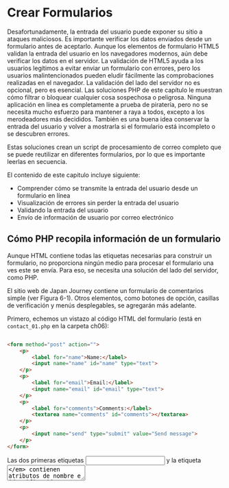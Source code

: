 # Crear Formularios

Desafortunadamente, la entrada del usuario puede exponer su sitio a 
ataques maliciosos. Es importante verificar los datos enviados desde 
un formulario antes de aceptarlo. Aunque los elementos de formulario 
HTML5 validan la entrada del usuario en los navegadores modernos, 
aún debe verificar los datos en el servidor. La validación de HTML5 
ayuda a los usuarios legítimos a evitar enviar un formulario con 
errores, pero los usuarios malintencionados pueden eludir fácilmente 
las comprobaciones realizadas en el navegador. La validación del 
lado del servidor no es opcional, pero es esencial. Las soluciones 
PHP de este capítulo le muestran cómo filtrar o bloquear cualquier 
cosa sospechosa o peligrosa. Ninguna aplicación en línea es 
completamente a prueba de piratería, pero no se necesita mucho 
esfuerzo para mantener a raya a todos, excepto a los merodeadores 
más decididos. También es una buena idea conservar la entrada del 
usuario y volver a mostrarla si el formulario está incompleto o se 
descubren errores. 

Estas soluciones crean un script de procesamiento de correo completo 
que se puede reutilizar en diferentes formularios, por lo que es 
importante leerlas en secuencia.

El contenido de este capitulo incluye siguiente:

- Comprender cómo se transmite la entrada del usuario desde un 
formulario en línea
- Visualización de errores sin perder la entrada del usuario
- Validando la entrada del usuario
- Envío de información de usuario por correo electrónico

## Cómo PHP recopila información de un formulario

Aunque HTML contiene todas las etiquetas necesarias para construir un 
formulario, no proporciona ningún medio para procesar el formulario 
una ves este se envía. Para eso, se necesita una solución del lado del 
servidor, como PHP.

El sitio web de Japan Journey contiene un formulario de comentarios 
simple (ver Figura 6-1). Otros elementos, como botones de opción, 
casillas de verificación y menús desplegables, se agregarán más adelante.

Primero, echemos un vistazo al código HTML del formulario (está en 
`contact_01.php` en la carpeta ch06):


```html

<form method="post" action="">
    <p>
        <label for="name">Name:</label>
        <input name="name" id="name" type="text">
    </p>
    <p>
        <label for="email">Email:</label>
        <input name="email" id="email" type="text">
    </p>
    <p>
        <label for="comments">Comments:</label>
        <textarea name="comments" id="comments"></textarea>
    </p>
    <p>
        <input name="send" type="submit" value="Send message">
    </p>
</form>
```

Las dos primeras etiquetas _<input>_ y la etiqueta _<textarea>_ contienen 
atributos de nombre e identificación configurados con el mismo valor. 
La razón de esta duplicación es la accesibilidad. HTML usa el atributo 
_id_ para asociar el elemento _<label>_ con el elemento _<input>_ correcto. 
Los scripts de procesamiento de formularios, sin embargo, se basan en 
el atributo de _name_. Por lo tanto, aunque el atributo _id_ es opcional 
en el botón _submit_, debe usar el atributo _name_ para cada elemento 
del formulario que desee procesar.

El atributo _name_ de un elemento de entrada de formulario normalmente no 
debe contener espacios. Si desea combinar varias palabras, únalas con un 
guión bajo (PHP lo hará automáticamente si deja espacios). Debido a que el 
script desarrollado más adelante en este capítulo convierte los atributos 
_name_ en variables PHP, no use guiones ni ningún otro carácter que no sea 
válido en los nombres de las variables PHP.

Otras dos cosas a tener en cuenta son los atributos de _method_ y _action_
dentro de la etiqueta de apertura _<form>_. El atributo de _method_ determina 
cómo el formulario envía datos. Se puede configurar para _post_ y _get_. El 
atributo _action_ le dice al navegador dónde enviar los datos para su 
procesamiento cuando se hace clic en el botón _submit_. Si el valor se deja 
vacío, como aquí, la página intenta procesar el formulario en sí. Sin embargo, 
un atributo _action_ vacío no es válido en HTML5, por lo que será necesario corregirlo.

He evitado deliberadamente el uso de cualquiera de las nuevas funciones 
de formulario HTML5, como _type = "email"_ y el atributo _required_. Esto 
facilita la prueba de los scripts de validación del lado del servidor PHP. 
Después de la prueba, puede actualizar sus formularios para utilizar las 
funciones de validación de HTML5. La validación en el navegador es 
principalmente una cortesía hacia el usuario para evitar que se envíe 
información incompleta, por lo que es opcional. La validación del lado 
del servidor nunca debe omitirse.

## Diferencia entre Post y Get


De lo contrario, la carpeta ch06 contiene un conjunto completo de archivos 
para el sitio Japan Journey con todo el código del Capítulo 5 incorporado. 
Copie _contact_01.php_ a la raíz del sitio y cámbielo al nombre _contact.php_. 
También copie _footer.php_, _menu.php_ y _title.php_ de la carpeta _ch06 / includes_
a la carpeta _includes_ en la raíz del sitio.

1. Localice la etiqueta de apertura _<form>_ en _contact.php_ y cambie el valor 
del atributo del método de _post_ para obtener, así:

```html
<form method="get" action="">
```

2. Guarde _contact.php_ y cargue la página en un navegador. Escriba su nombre, 
dirección de correo electrónico y un mensaje corto en el formulario, luego haga 
clic en _Enviar mensaje_.


3. Busque en la barra de direcciones del navegador. Debería ver el contenido 
del formulario adjunto al final de la URL.  Si divide la URL, se verá así:

```
http://localhost/phpsols-4e/contact.php
?name=David
&email=david%40example.com
&comments=Greetings%21+%3A-%29
&send=Send+message
```

Los datos enviados por el formulario se han agregado a la URL básica 
como una cadena de consulta que comienza con un signo de interrogación. 
El valor de cada campo y el botón de envío se identifica mediante el 
atributo _name_ del elemento de formulario, seguido de un signo igual y 
los datos enviados. Los datos de cada elemento de entrada están separados 
por un signo comercial (&). Las URL no pueden contener espacios o ciertos 
caracteres (como un signo de exclamación o un emoticón), por lo que el 
navegador reemplaza los espacios con + y codifica otros caracteres como 
valores hexadecimales, un proceso conocido como codificación de URL (para 
obtener una lista completa de valores, consulte 
www.degraeve.com/reference/urlencoding.php).
 
4. Vuelva al código de _contact.php_ y cambie el método a _post_, así:

```html
<form method="post" action="">
```

Guarde _contact.php_ y vuelva a cargar la página en su navegador. Escribe 
otro mensaje y haz clic en _Enviar mensaje_. Su mensaje debería desaparecer, 
pero no sucede nada. No se ha perdido, pero todavía no ha hecho nada para 
procesarlo.
 
6. En _contact.php_, agregue el siguiente código inmediatamente debajo de 
la etiqueta de cierre `</form>`:

```html
<pre>
<?php if ($_POST) { print_r($_POST); } ?>
</pre>
```

Esto muestra el contenido del array superglobal `$ _POST` si se han 
enviado datos _post_. Como se explicó en el Capítulo 4, la función 
_print_r()_ le permite inspeccionar el contenido de los array; las 
etiquetas `<pre>` simplemente facilitan la lectura de la salida.

7. Guarde la página y haga clic en el botón Actualizar en su navegador. 
Probablemente verá una advertencia similar a la siguiente. Esto le 
indica que los datos se volverán a enviar, que es exactamente lo que 
desea. Confirme que desea enviar la información nuevamente.

8. El código del paso 6 ahora debería mostrar el contenido de su mensaje 
debajo del formulario. Todo se ha almacenado en uno de los array 
superglobales de PHP, `$ _POST`, que contiene los datos enviados mediante 
el método _post_. El atributo _name_  de cada elemento del formulario 
se utiliza como clave del array, lo que facilita la recuperación del contenido.

```
       array
(
    [name] => David
    [email] => david@example.com
    [comments] => Hi!
    [send] => Send message
)
```

El array `$ _POST` usa los atributos `name` del formulario para 
identificar cada elemento de datos.

Como acaba de ver, el método `get` envía sus datos adjuntos a la URL, 
mientras que el método `post` los envía con los encabezados HTTP para 
que estén ocultos a la vista. Algunos navegadores limitan la longitud 
máxima de una URL a unos 2000 caracteres, por lo que el método `get` 
solo se puede utilizar para pequeñas cantidades de datos. El método 
`post` se puede utilizar para cantidades de datos mucho mayores. De 
forma predeterminada, PHP permite hasta 8 MB de datos `post` aunque las 
empresas de alojamiento pueden establecer un límite diferente.

Sin embargo, la diferencia más importante entre los dos métodos es su 
uso previsto. El método de `get` está diseñado para usarse en solicitudes 
que no generan cambios en el servidor, sin importar cuántas veces se 
haya realizado. En consecuencia, se utiliza principalmente para búsquedas 
en bases de datos; marcar el resultado de la búsqueda es útil porque todos 
los criterios de búsqueda están en la URL. Por otro lado, el método 
`post` está diseñado para peticiones que provocan cambios en el servidor. 
Por lo tanto, se usa para insertar, actualizar o eliminar registros en 
una base de datos, cargar archivos o enviar un correo electrónico.

Este capítulo se concentra en el método `post` y su array superglobal 
asociada, `$ _POST`.

## Obtener datos de formularios con PHP superglobals

El array superglobal `$_POST` contiene datos enviados mediante el 
método `post`. No debería sorprender que los datos enviados por el 
método `get` estén en el array `$_GET`.

Para acceder a los valores enviados por un formulario, simplemente 
coloque el atributo `name` elemento del formulario entre comillas 
entre corchetes después de `$ _POST` o `$ _GET`, según el atributo 
del método del formulario. Por tanto, el correo electrónico se convierte 
en `$_POST['email']` si se envía mediante el método `post` y 
`$_GET['email']` si se envía mediante el método `get`. 

Puede encontrar scripts que usen `$_REQUEST`, lo que evita la necesidad 
de distinguir entre `$_POST` o `$_GET`. Es menos seguro. Siempre 
debe saber de dónde proviene la información del usuario. `$_REQUEST` 
también incluye los valores de las cookies, por lo que no tiene idea 
si está tratando con un valor enviado por el método `post`, uno 
transmitido a través de la URL o inyectado por una cookie. Utilice 
siempre `$_POST` o `$_GET`.

Los scripts antiguos pueden usar `$HTTP_POST_VARS` o `$HTTP_GET_VARS`, 
que tienen el mismo significado que `$_POST` y `$_GET`. Se han 
eliminado las versiones antiguas. Utilice `$_POST` y `$_GET` en su lugar.


## Procesamiento y validación de la entrada del usuario

El objetivo final de este capítulo es enviar la entrada del formulario 
en `contact.php` por correo electrónico a su bandeja de entrada. El uso 
de la función `mail ()` de PHP es relativamente sencillo. Requiere un 
mínimo de tres argumentos: la dirección o direcciones a las que se envía 
el correo electrónico, una cadena que contiene la línea de asunto y una 
cadena que contiene el cuerpo del mensaje. El cuerpo del mensaje se 
construye concatenando (uniendo) el contenido de los campos de entrada 
en una sola cadena.

Las medidas de seguridad implementadas por la mayoría de los proveedores 
de servicios de Internet (ISP) hacen que sea difícil, si no imposible, 
probar la función `mail ()` en un entorno de prueba local. En lugar de 
saltar directamente al uso de `mail ()`, las Soluciones PHP 6-2 a 6-5 
se concentran en validar la entrada del usuario para asegurarse de que 
los campos obligatorios estén completos y muestren mensajes de error. 
La implementación de estas medidas hace que sus formularios en línea 
sean más fáciles de usar y seguros.

La utilizacion de JavaScript o elementos y atributos de formulario HTML5
para verificar la entrada del usuario se denomina validación del lado del 
cliente porque ocurre en la computadora del usuario (o cliente). Es útil 
porque es casi instantáneo y puede alertar al usuario sobre un problema 
sin hacer un viaje de ida y vuelta innecesario al servidor. Sin embargo, 
la validación del lado del cliente es fácil de eludir. Todo lo que tiene 
que hacer un usuario malintencionado es enviar datos desde un script 
personalizado y sus comprobaciones se vuelven inútiles. También es vital 
verificar la entrada del usuario con PHP.

Consejo

La validación del lado del cliente por sí sola es insuficiente. Siempre 
verifique los datos de una fuente externa usando la validación del lado 
del servidor con PHP.

### Creando un script reutilizable

La capacidad de reutilizar el mismo script, tal vez con solo unas pocas 
ediciones, para varios sitios web es un gran ahorro de tiempo. Sin embargo, 
enviar los datos de entrada a un archivo separado para su procesamiento 
dificulta alertar a los usuarios sobre errores sin perder su entrada. Para 
solucionar este problema, el enfoque adoptado en este capítulo es utilizar 
lo que se conoce como formulario de autoprocesamiento.

Cuando se envía el formulario, la página se vuelve a cargar y una 
declaración condicional ejecuta el script de procesamiento. Si la 
validación del lado del servidor detecta errores, el formulario se puede 
volver a mostrar con mensajes de error mientras se conserva la entrada 
del usuario. Partes del script específicas del formulario se incrustarán 
encima de la declaración `DOCTYPE`. Las partes genéricas y reutilizables 
estarán en un archivo separado que se puede incluir en cualquier página 
que requiera un script de procesamiento de correo electrónico.

Solución PHP 6-1: Prevención de secuencias de comandos entre sitios en 
una forma de autoprocesamiento

Dejar vacío el atributo `action` de una etiqueta de formulario de 
apertura u omitirlo por completo vuelve a cargar el formulario cuando 
se envían los datos. Sin embargo, un atributo `action` vacío no es 
válido en HTML5. PHP tiene una variable superglobal muy conveniente 
(`$_SERVER ['PHP_SELF']`) que contiene la ruta relativa a la raíz del 
sitio del archivo actual. Establecerlo como el valor del atributo 
`action` inserta automáticamente el valor correcto para un formulario 
de autoprocesamiento, pero usarlo por sí solo expone su sitio a un 
ataque malicioso conocido como `cross-site scripting (XSS)`. Esta 
solución PHP explica el riesgo y muestra cómo usar `$_SERVER['PHP_SELF']` 
de forma segura.

1. Cargue `bad_link.php` en la carpeta ch06 en un navegador. Contiene 
un único enlace a `form.php` en la misma carpeta; pero el enlace en el 
HTML subyacente se ha deformado deliberadamente para simular un ataque XSS.
     
2. Haga clic en el enlace. Dependiendo del navegador que esté utilizando, 
debería ver que la página de destino ha sido bloqueada (como se muestra 
en la Figura 6-3) o el diálogo de alerta de JavaScript que se muestra en 
la Figura 6-4.

Google Chrome automatically blocks suspected XSS attacks. 
Not all browsers are capable of blocking XSS attacks. 

Nota

Los enlaces en los archivos de ejercicios para esta solución PHP asumen 
que están en una carpeta llamada phpsols-4e / ch06 en la raíz de su 
servidor localhost. Ajústelos si es necesario para que coincidan con 
su configuración de prueba.

3. Descarte la alerta de JavaScript, si es necesario, y haga clic con 
el botón derecho para ver la fuente de la página. La línea 10 debería 
verse similar a esto:

```
<form method="post" action="/phpsols-4e/ch06/form.php">
<script>alert('Boo!')</script><foo"">
```

El enlace mal formado en `bad_link.php` ha inyectado un fragmento de 
JavaScript en la página inmediatamente después de la etiqueta de 
apertura `<form>`. En este caso, es una alerta JavaScript inofensiva; 
pero en un ataque XSS real, podría intentar robar cookies u otra 
información personal. Tal ataque sería silencioso, dejando al usuario 
inconsciente de lo que ha sucedido a menos que note el script en la 
barra de direcciones del navegador.

Esto ha sucedido porque `form.php` usa `$_SERVER['PHP_SELF']` para 
generar el valor del atributo `action`. El enlace mal formado inserta 
la ubicación de la página en el atributo `action`, cierra la etiqueta 
del formulario de apertura y luego inyecta la etiqueta `<script>`, que 
se ejecuta inmediatamente cuando se carga la página.


4. Una forma simple, pero efectiva, de neutralizar este tipo de ataque 
XSS es pasar `$_SERVER['PHP_SELF']` a la función `htmlentities()` 
de esta manera:

```html
<form method="post"  action="<?=
 htmlentities($_SERVER['PHP_SELF']) ?>">
```

Esto convierte los corchetes angulares de las etiquetas `<script`> en 
sus equivalentes de entidad HTML, evitando que se ejecute el script. 
Aunque funciona, deja la URL mal formada en la barra de direcciones 
del navegador, lo que podría llevar a los usuarios a cuestionar la 
seguridad de su sitio. Creo que una mejor solución es redirigir a los 
usuarios a una página de error cuando se detecta XSS.


5. En form.php, cree un bloque PHP encima de la declaración `DOCTYPE` 
y defina una variable con la ruta relativa a la raíz del sitio al 
archivo actual de esta manera:

```html
<?php
$currentPage = '/phpsols-4e/ch06/form.php';
?>
<!doctype html>
```

6. Ahora compare el valor de `$currentPage` con `$ _SERVER['PHP_SELF']`. 
Si no son idénticos, use la función `header()` para redirigir al usuario 
a una página de error y salir inmediatamente del script de esta manera:

```html
if ($currentPage !== $_SERVER['PHP_SELF']) {
    header('Location: http://localhost/phpsols-4e/ch06/missing.php');
    exit;
}
```

Precaución

La ubicación pasada a la función `header()` debe ser una URL completamente 
calificada. Si utiliza un vínculo relativo al documento, el destino se 
agrega al vínculo mal formado, lo que evita que la página se redirija 
correctamente.

7. Use `$currentPage` como el valor del atributo `action` en la etiqueta 
del formulario de apertura:

```html
<form method="post"  action="<?= $currentPage ?>">
```

8. Guarde `form.php`, vuelva a `bad_link.php` y vuelva a hacer clic en el 
enlace. Esta vez debería ser llevado directamente a `missing.php`.
 
9. Cargue `form.php` directamente en el navegador. Debería cargarse y 
funcionar como se esperaba.  La versión final está en `form_end.php` en 
la carpeta ch06. El archivo llamado `bad_link_end.php` enlaza con la 
versión terminada si solo desea probar el script.

Esta técnica implica más código que simplemente pasar `$_SERVER['PHP_SELF']` 
a la función `htmlentities()`; pero tiene la ventaja de guiar a los 
usuarios sin problemas a una página de error si han seguido un enlace 
malicioso a su formulario. Obviamente, la página de error debería 
vincularse a su menú principal.

Solución PHP 6-2: Asegúrese de que los campos obligatorios no estén en blanco

Cuando los campos obligatorios se dejan en blanco, no obtiene la 
información que necesita y es posible que el usuario nunca obtenga una 
respuesta, especialmente si se han omitido los datos de contacto.
Continúe usando el archivo de "Comprender la diferencia entre `post` y `get`" 
anteriormente en este capítulo. Alternativamente, use `contact_02.php` de 
la carpeta ch06 y elimine _02 del nombre del archivo.

1. La secuencia de comandos de procesamiento utiliza dos arrays llamadas 
`$errores` y` $missing` para almacenar los detalles de los errores y los 
campos obligatorios que no se han completado. Estos arrays se utilizarán 
para controlar la visualización de los mensajes de error junto con las
 etiquetas del formulario. No habrá ningún error cuando la página se 
cargue por primera vez, así que inicialice `$errors` y `$missing` como 
arrays vacíos en el bloque de código PHP en la parte superior de 
`contact.php`, así:


```html
<?php
include './includes/title.php';
$errors = [];
$missing = [];
?>
```

 
2. La secuencia de comandos de procesamiento de correo electrónico debe 
ejecutarse solo si se ha enviado el formulario. Use una declaración 
condicional para verificar el valor de la variable superglobal 
`$_SERVER['REQUEST_METHOD']`. Si es `POST` (todo en mayúsculas), sabrá 
que el formulario se envió mediante el método `post`. Agregue el código 
resaltado en negrita al bloque PHP en la parte superior de la página.

```html
<?php
include './includes/title.php';
$errors = [];
$missing = [];
// check if the form has been submitted
if ($_SERVER['REQUEST_METHOD'] == 'POST') {
    // email processing script
}
?>
```

Consejo

Verificar que el valor de `$_SERVER['REQUEST_METHOD']` sea `POST` es 
una condición genérica que se puede usar con cualquier formulario 
independientemente del nombre del botón Enviar.

3. Aunque aun no enviará el correo electrónico, defina dos variables 
para almacenar la dirección de destino y la línea de asunto del 
correo electrónico. El siguiente código va dentro de la declaración 
condicional que creó en el paso anterior:

```
if ( $_SERVER['REQUEST_METHOD'] == 'POST') {
    // email processing script
    $to = 'david@example.com'; // use your own email address
    $subject = 'Feedback from Japan Journey';
}
```

4. A continuación, cree dos arrays, uno que enumere el atributo `name` 
de cada campo en el formulario y la otra que enumere todos los campos 
obligatorios. Por el bien de esta demostración, haga que el campo de 
correo electrónico sea opcional, de modo que solo se requieran los 
campos `name` y `comments` Agregue el siguiente código dentro del 
bloque condicional inmediatamente después del código que define la 
línea de asunto:

```
    $subject = 'Feedback from Japan Journey';
    // list expected fields
    $expected = ['name', 'email', 'comments'];
    // set required fields
    $required = ['name', 'comments'];
}
```

Consejo

¿Por qué es necesaria ek array `$expected` ? Es para evitar que un 
atacante inyecte otras variables en el array `$_POST` en un intento de 
sobrescribir sus valores predeterminados. Al procesar solo las variables 
que espera, su formulario es mucho más seguro. Se ignoran los valores 
falsos.

5. La siguiente sección de código no es específica de este formulario, 
por lo que debe ir en un archivo externo que se puede incluir en 
cualquier secuencia de comandos de procesamiento de correo electrónico. 
Cree un nuevo archivo PHP llamado `processmail.php` en la carpeta 
`includes`. Luego inclúyalo en `contact.php` inmediatamente después 
del código que ingresó en el paso anterior, así:

```
    $required = ['name', 'comments'];
    require './includes/processmail.php';
}
```

6. El código en `processmail.php` comienza verificando las variables 
`$_POST` para los campos obligatorios que se han dejado en blanco. 
Elimine cualquier código predeterminado insertado por su editor y 
agregue lo siguiente a `processmail.php`: 

```
<?php
foreach ($_POST as $key => $value) {
    // strip whitespace from $value if not an array
    if (!is_array($value)) {
        $value = trim($value);
    }
    if (!in_array($key, $expected)) {
        // ignore the value, it's not in $expected
        continue;
    }
    if (in_array($key, $required) && empty($value)) {
        // required value is missing
        $missing[] = $key;
        $$key = "";
        continue;
    }
    $$key = $value;
}
```

Este bucle `foreach` procesa el array `$_POST` eliminando los espacios 
en blanco iniciales y finales de los campos de texto y asignando el 
contenido del campo a una variable con un nombre simplificado. 
Como resultado, `$_POST['email'] `se convierte en `$email`, y así 
sucesivamente. También verifica si los campos obligatorios se dejan en 
blanco y los agrega al array `$missing`, estableciendo la variable 
relacionada en una cadena vacía.

El array `_POST` es un array asociativa, por lo que el ciclo asigna la 
clave y el valor del elemento actual a `$key` y `$value`, respectivamente. 
El ciclo comienza verificando que el valor actual no sea un array, 
usando la función `is_array()` con el operador lógico `Not` (!). Si no 
es así, la función `trim()` elimina los espacios en blanco iniciales 
y finales y los reasigna a `$value`. Eliminar los espacios en blanco 
iniciales y finales evita que alguien presione la barra espaciadora 
varias veces para evitar completar un campo obligatorio.


Nota

Actualmente, el formulario solo tiene campos de entrada de texto, pero 
se ampliará más adelante para incluir elementos `<select>` y casillas 
de verificación que envían datos como arrays. Es necesario verificar 
si el valor del elemento actual es un array porque pasar un array a la 
función `trim()` desencadena un error.

La siguiente declaración condicional verifica si la clave actual no 
está en el array `$expected`. Si no es así, la palabra clave `continue` 
obliga al ciclo a dejar de procesar el elemento actual y pasar al 
siguiente. Por lo tanto, se ignora todo lo que no esté en el array 
$expected.

A continuación, verificamos si la clave del array actual está en el 
array `$required` y si no tiene ningún valor. Si la condición devuelve 
verdadera, la clave se agrega al arrayz `$missing` y una variable 
basada en el nombre de la clave se crea dinámicamente y su valor se 
establece en una cadena vacía. Observe que `$$key` comienza con dos 
signos de dólar en la siguiente línea:

```
$$key = "";
```

Esto significa que es una variable variable (consulte "Crear de nuevas 
variables dinámicamente" en el Capítulo 4). Entonces, si el valor de 
`$key` es `"name"`, `$$key` se convierte en `$name`.

Nuevamente, `continue` mueve el bucle al siguiente elemento.

Pero, si llegamos hasta la línea final del ciclo, sabemos que estamos 
tratando con un elemento que necesita ser procesado, por lo que se 
crea una variable basada en el nombre de la clave de forma dinámica y 
el valor actual se asigna a este.

7. Guarde `processmail.php`. Le agregará más código más adelante, pero 
pasemos ahora al cuerpo principal de `contact.php`. El atributo `action` 
en la etiqueta del formulario de apertura está vacío. Para propósitos 
de prueba local, simplemente establezca su valor en el nombre de la 
página actual:

```
<form method="post" action="contact.php">
```


8. Debe mostrar una advertencia si falta algo. Agregue una declaración 
condicional en la parte superior del contenido de la página entre el 
encabezado <h2> y el primer párrafo, así:


```html
<h2>Contact us</h2>
<?php if ($missing || $errors) { ?>
<p class="warning">Please fix the item(s) indicated.</p>
<?php } ?>
<p>Ut enim ad minim veniam . . . </p>
```


Esto verifica `$missing` y `$errors`, que inicializó como arrays vacios 
en el paso 1. Como se explica en "La verdad según PHP" en el Capítulo 4, 
un array vacío se trata como falso, por lo que el párrafo dentro de la 
declaración condicional no lo es se muestra cuando se carga la página 
por primera vez. Sin embargo, si no se ha completado un campo obligatorio 
cuando se envía el formulario, su nombre se agrega a la matriz `$missing`. 
Un array con al menos un elemento se trata como verdadera. El || significa 
"o", por lo que este párrafo de advertencia se mostrará si un campo 
obligatorio se deja en blanco o si se descubre un error. (El array 
$erros entra en juego en la Solución PHP 6-4).


9. Para asegurarse de que funciona hasta ahora, guarde `contact.php` 
y cárguelo normalmente en un navegador (no haga clic en el botón 
Actualizar). No se muestra el mensaje de advertencia. Haz clic en 
Enviar mensaje sin completar ninguno de los campos. Ahora debería ver 
el mensaje sobre elementos faltantes, como se muestra en la siguiente 
captura de pantalla.


10. Para mostrar un mensaje adecuado junto a cada campo obligatorio 
que falta, use una declaración condicional de PHP para insertar un 
`<span>` dentro de la etiqueta `<label>`, así:

```html
<label for="name">Name:
<?php if (in_array('name', $missing)) { ?>
    <span class="warning">Please enter your name</span>
<?php } ?>
</label>
```

La condición usa la función `in_array()` para verificar si el array 
`$missing` contiene el valor `name`. Si es así, se muestra el `<span>.` 
`$missing` se define como un array vacío en la parte superior de la 
secuencia de comandos, por lo que el intervalo no se mostrará cuando 
se cargue la página por primera vez.


11. Inserte advertencias similares para los campos de correo electrónico 
y comentarios como este:

```html
    <label for="email">Email:
    <?php if (in_array('email', $missing)) { ?>
        <span class="warning">Please enter your email address</span>
    <?php } ?>
    </label>
    <input name="email" id="email" type="text">
</p>
<p>
    <label for="comments">Comments:
    <?php if (in_array('comments', $missing)) { ?>
        <span class="warning">Please enter your comments</span>
    <?php } ?>
    </label>
```

El código PHP es el mismo excepto por el valor que busca en el array 
`$missing`. Es lo mismo que el atributo `name` del elemento de formulario.
 
12. Guarde `contact.php` y pruebe la página nuevamente, primero 
ingresando nada en ninguno de los campos. Las etiquetas del formulario 
deben verse como la Figura 6-5.


Aunque agregó una advertencia a `<label>` para el campo de correo 
electrónico, no se muestra porque el correo electrónico no se agregó 
al array `$required`. Como resultado, el código en `processmail.php` 
no lo agrega al array `$missing`.

13. Agregue un correo electrónico al array `$required` en el bloque 
de código en la parte superior de `comments.php`, así:

```
$required = ['name', 'comments', 'email'];
```

14. Haz clic en Enviar mensaje nuevamente sin completar ningún campo. 
Esta vez, verá un mensaje de advertencia junto a cada etiqueta.
     
15. Escriba su nombre en el campo `name`. En los campos Correo 
electrónico y Comentarios, simplemente presione la barra espaciadora 
varias veces y luego haga clic en Enviar mensaje. El mensaje de 
advertencia junto al campo Nombre desaparece, pero los otros dos 
mensajes de advertencia permanecen. El código en `processmail.php` 
quita los espacios en blanco de los campos de texto, por lo que 
rechaza los intentos de omitir los campos obligatorios ingresando 
una serie de espacios. Si tiene algún problema, compare su código 
con `contact_03.php` e `includes/processmail_01.php` en la carpeta 
ch06.
     

Todo lo que se necesita hacer para cambiar los campos obligatorios 
es cambiar los nombres en el array `$required` y agregar una alerta 
adecuada dentro de la etiqueta `<label>` del elemento de entrada 
apropiado dentro del formulario. Es fácil de hacer porque siempre 
usa el atributo de nombre del elemento de entrada del formulario.

## Conservar la entrada del usuario cuando un formulario está incompleto

Imagínese que ha pasado 10 minutos rellenando un formulario. Hace 
clic en el botón Enviar y vuelve la respuesta de que falta un campo 
obligatorio. Es exasperante tener que rellenar todos los campos de 
nuevo. Dado que el contenido de cada campo está en el array `$_POST`, 
es fácil volver a mostrarlo cuando se produce un error.


Solución PHP 6-3: Creación de campos de formulario fijos

Esta solución PHP muestra cómo usar una declaración condicional para 
extraer la entrada del usuario del array `$_POST` y volver a mostrarla 
en los campos de entrada de texto y áreas de texto. Continúe trabajando 
con los mismos archivos de antes. Alternativamente, use `contact_03.php` 
e `includes/processmail_01.php` de la carpeta ch06.


1. Cuando la página se carga por primera vez, no desea que aparezca 
nada en los campos de entrada, pero desea volver a mostrar el contenido 
si falta un campo obligatorio o hay un error. Esa es la clave: si los 
arrays `$missing` o `$errors` contienen algún valor, el contenido de 
cada campo debe volver a mostrarse. Establece el texto predeterminado 
para un campo de entrada de texto con el atributo de valor de la 
etiqueta `<input>`, así que modifique la etiqueta `<input`> para un 
nombre como este:

```html
<input name="name" id="name" type="text"
<?php if ($missing || $errors) {
    echo 'value="' . htmlentities($name) . '"';
} ?>>
```

La línea dentro de las llaves contiene una combinación de comillas y 
puntos que pueden confundirlo. Lo primero que debe darse cuenta es que 
solo hay un punto y coma, justo al final, por lo que el comando echo 
se aplica a toda la línea. Como se explicó en el Capítulo 3, un punto 
se denomina operador de concatenación, que une cadenas y variables. 
Puede dividir el resto de la línea en tres secciones, de la siguiente manera:

```
'value="' .

htmlentities($name)

. '"'
```

La primera sección genera `value="` como texto y usa el operador de 
concatenación para unirlo a la siguiente sección, que pasa `$name` a 
una función llamada `htmlentities()`. Explicaré por qué es necesario 
en un momento, pero la tercera sección usa el operador de concatenación 
nuevamente para unirse a la salida final, que consta únicamente de 
comillas dobles. Por lo tanto, si `$missing` o `$errors` contienen 
algún valor, y `$_POST['name']` contiene a Joe, terminará con esto 
dentro de la etiqueta `<input>` :

```html
<input name="name" id="name" type="text" value="Joe">
```

La variable `$name` contiene la entrada del usuario original, que se 
transmitió a través del array `$_POST`. El bucle `foreach` que creó en 
`processmail.php` en la Solución PHP 6-2 procesa el array `$_POST` y 
asigna cada elemento a una variable con el mismo nombre. Esto le permite 
acceder a `$_POST['nombre']` simplemente como `$name`.

Entonces, ¿por qué necesitamos la función `htmlentities()`? Como sugiere 
el nombre de la función, convierte ciertos caracteres en sus entidades 
de caracteres HTML equivalentes. El que le preocupa aquí es la comilla 
doble. Supongamos que Eric "Slowhand" Clapton decide enviar comentarios 
a través del formulario. Si usa `$name` por sí solo, la Figura 6-6 muestra 
lo que sucede cuando se omite un campo `required` y no usa `htmlentities()`.

Pasar el contenido del elemento array `$_POST` a `htmlentities()`, sin 
embargo, convierte las comillas dobles en el medio de la cadena a `&quot;`. 
Y, como muestra la Figura 6-7, el contenido ya no está truncado.


Lo bueno de esto es que la entidad de carácter `&quot;` se convierte 
de nuevo a comillas dobles cuando se vuelve a enviar el formulario. 
Como resultado, no es necesario realizar más conversiones antes de que 
se pueda enviar el correo electrónico.

Nota

Si `htmlentities()` corrompe su texto, puede establecer la codificación 
directamente dentro de un script pasando el segundo y tercer argumento 
opcional a la función. Por ejemplo, para establecer la codificación en 
chino simplificado, use `htmlentities($name, ENT_COMPAT, 'GB2312')`. 
Para obtener más información, consulte la documentación en www.php.net/manual/en/function.htmlentities.php.

2. Edite el campo de correo electrónico de la misma manera, usando 
`$email` en lugar de `$name`.
     
3. El área de texto de comentarios debe manejarse de manera ligeramente 
diferente porque las etiquetas `<textarea>` no tienen un atributo 
`value`. Debe colocar el bloque PHP entre las etiquetas de apertura y
 cierre del área de texto, así:

```html
<textarea name="comments" id="comments"><?php
  if ($missing || $errors) {
      echo htmlentities($comments);
  } ?></textarea>
```

Es importante colocar las etiquetas PHP de apertura y cierre contra 
las etiquetas `<textarea>`. Si no lo hace, obtendrá espacios en blanco 
no deseados dentro del área de texto.
 
4. Guarde `contact.php` y pruebe la página en un navegador. Si se 
omite algún campo obligatorio, el formulario muestra el contenido 
original junto con los mensajes de error.

Puede verificar su código con `contact_04.php` en la carpeta ch06.


Precaución

El uso de esta técnica evita que el botón de restablecimiento de un 
formulario restablezca cualquier campo que haya sido modificado por 
el script PHP porque establece explícitamente el atributo de valor de 
cada campo.


## Filtrar posibles ataques

Un exploit particularmente desagradable conocido como inyección de 
encabezado de correo electrónico busca convertir formularios en línea 
en transmisores de spam. El atacante intenta engañar a su script para 
que envíe un correo electrónico HTML con copias a muchas personas. Esto 
es posible si incorpora la entrada del usuario sin filtrar en los 
encabezados adicionales que se pueden pasar como el cuarto argumento a 
la función `mail()`. Es común agregar la dirección de correo electrónico 
del usuario como un encabezado de respuesta. Si detecta espacios, nuevas 
líneas, retornos de carro o cualquiera de las cadenas "Content-type:", 
"Cc:" o "Bcc:" en el valor enviado, es el objetivo de un ataque, por lo 
que debe bloquear el mensaje.

Solución PHP 6-4: bloqueo de direcciones de correo electrónico que 
contienen contenido sospechoso

Esta solución PHP verifica la entrada de la dirección de correo 
electrónico del usuario en busca de contenido sospechoso. Si se detecta, 
una variable booleana se establece en verdadera. Esto se utilizará más 
adelante para evitar que se envíe el correo electrónico.

Continúe trabajando con la misma página que antes. Alternativamente, 
use `contact_04.php` e `includes/processmail_01.php` de la carpeta ch06.

1. Para detectar las frases sospechosas, usaremos un patrón de búsqueda 
o una expresión regular. Agregue el siguiente código en la parte superior 
de `processmail.php` antes del bucle `foreach` existente:

```html
// pattern to locate suspect phrases
$pattern = '/[\s\r\n]|Content-Type:|Bcc:|Cc:/i';
foreach ($_POST as $key => $value) {
```

La cadena asignada a `$pattern` se utilizará para realizar una búsqueda 
que no distinga entre mayúsculas y minúsculas para cualquiera de los 
siguientes: un espacio, retorno de carro, salto de línea, "Content-Type:", 
"Bcc:" o "Cc:". Está escrito en un formato llamado expresión regular 
compatible con Perl (PCRE). El patrón de búsqueda está encerrado en un 
par de barras diagonales, y la i después de la barra final hace que el 
patrón no distinga entre mayúsculas y minúsculas.

Consejo

Las expresiones regulares son una herramienta extremadamente poderosa 
para hacer coincidir patrones de texto. Es cierto que no son fáciles 
de aprender; pero es una habilidad esencial si se toma en serio el 
trabajo con lenguajes de programación como PHP y JavaScript. Eche un 
vistazo a Introducción a las expresiones regulares de Jörg Krause 
(Apress, 2017, ISBN 978-1-4842-2508-0). Está dirigido principalmente 
a desarrolladores de JavaScript, pero solo existen pequeñas diferencias 
de implementación entre JavaScript y PHP. La sintaxis básica es idéntica.

2. Ahora puede usar el PCRE almacenado en `$pattern` para detectar 
cualquier entrada de usuario sospechosa en la dirección de correo 
electrónico enviada. Agregue el siguiente código inmediatamente después 
de la variable `$pattern` del paso 1:

```html
// check the submitted email address
$suspect = preg_match($pattern,  $_POST['email']);
```

La función `preg_match()` compara la expresión regular pasada como 
primer argumento con el valor del segundo argumento, en este caso, 
el valor del campo de correo electrónico. Devuelve verdadero si 
encuentra una coincidencia. Por lo tanto, si se encuentra contenido 
sospechoso, `$suspect` será cierto. Pero si no hay coincidencia, 
será falso.

3. Si se detecta contenido sospechoso en la dirección de correo 
electrónico, no tiene sentido seguir procesando el array `$_POST`. 
Envuelva el código que procesa las variables `$_POST` en una 
declaración condicional como esta:

```html
if (!$suspect) {
    foreach ($_POST as $key => $value) {
        // strip whitespace from $value if not an array
        if (!is_array($value)) {
           $value = trim($value);
        }
        if (!in_array($key, $expected)) {
            // ignore the value, it's not in $expected
            continue;
        }
        if (in_array($key, $required) && empty($value)) {
            // required value is missing
            $missing[] = $key;
            $$key = "";
            continue;
        }
    $$key = $value;
    }
}
```

Esto procesa las variables en el array `$_POST` solo si `$suspect`no 
es verdadero.

No olvide la llave extra para cerrar la declaración condicional.

4. Edite el bloque PHP después del encabezado `<h2>` en `contact.php` 
para agregar un nuevo mensaje de advertencia sobre el formulario, 
como este:

```html
<h2>Contact Us</h2>
<?php if ($_POST && $suspect) { ?>
    <p class="warning">Sorry, your mail could not be sent.
    Please try later.</p>
<?php } elseif ($missing || $errors) { ?>
  <p class="warning">Please fix the item(s) indicated.</p>
<?php } ?>
```

Esto establece una nueva condición que tiene prioridad sobre el mensaje 
de advertencia original al ser considerado primero. Comprueba si el 
array `$_POST` contiene algún elemento (en otras palabras, el formulario 
ha sido enviado) y si `$suspect`es verdadero. La advertencia tiene un 
tono deliberadamente neutro. No tiene sentido provocar a los atacantes.

5. Guarde `contact.php` y pruebe el formulario escribiendo cualquier 
contenido sospechoso en el campo de correo electrónico. Debería ver el 
nuevo mensaje de advertencia, pero su entrada no se conservará.

Puede verificar su código con `contact_05.php` e `includes/processmail_02.php` 
en la carpeta ch06.

## Envío de correo electrónico

Antes de continuar, es necesario explicar cómo funciona la función PHP 
`mail()`, ya que le ayudará a comprender el resto del script de 
procesamiento. La función PHP `mail()` toma hasta cinco argumentos, 
todos ellos cadenas, de la siguiente manera:

- La (s) dirección (es) del (los) destinatario (s)
- La línea de asunto
- El cuerpo del mensaje
- Una lista de otros encabezados de correo electrónico (opcional)
- Parámetros adicionales (opcional)

Las direcciones de correo electrónico del primer argumento pueden estar 
en cualquiera de los siguientes formatos:

```
'user@example.com'
'Some Guy <user2@example.com>'
```


Para enviar a más de una dirección, use una cadena separada por comas 
como esta:

```
'user@example.com, another@example.com, Some Guy <user2@example.com>'
```


El cuerpo del mensaje debe presentarse como una sola cadena. Esto 
significa que debe extraer los datos de entrada del array `$_POST` y 
formatear el mensaje, agregando etiquetas para identificar cada campo. 
De forma predeterminada, la función `mail()` solo admite texto sin formato. 
Las líneas nuevas deben utilizar tanto un retorno de carro como un carácter 
de nueva línea. También se recomienda restringir la longitud de las líneas 
a no más de 78 caracteres. Aunque suene complicado, puede construir el 
cuerpo del mensaje automáticamente con aproximadamente 20 líneas de 
código PHP, como verá en la Solución PHP 6-6. La adición de otros 
encabezados de correo electrónico se explica en detalle en la siguiente 
sección.

Muchas empresas de hosting ahora exigen el quinto argumento. Garantiza 
que el correo electrónico sea enviado por un usuario de confianza, y 
normalmente consta de su propia dirección de correo electrónico con el 
prefijo -f (sin un espacio entre ellos), todo entre comillas. Consulte 
las instrucciones de su empresa de alojamiento para ver si es necesario 
y el formato exacto que debe adoptar.

Precaución

Nunca debe incorporar la entrada del usuario en el quinto argumento de 
la función `mail()` porque puede usarse para ejecutar un script arbitrario 
en el servidor web.


## Uso seguro de encabezados de correo electrónico adicionales

Puede encontrar una lista completa de encabezados de correo electrónico 
en www.faqs.org/rfcs/rfc2076, pero algunos de los más conocidos y útiles 
le permiten enviar copias de un correo electrónico a otras direcciones 
(Cc y Bcc) o cambiar la codificación. Cada nuevo encabezado, excepto el 
final, debe estar en una línea separada terminada por un retorno de carro 
y un carácter de nueva línea. Esto significa usar las secuencias de 
escape \ r y \ n en cadenas entre comillas dobles (consulte la Tabla 4-5 
en el Capítulo 4).

Consejo

Una forma conveniente de formatear encabezados adicionales es definir 
cada encabezado como un elemento de aray separado y luego usar la 
función `implode()` para unirlos con "\ r \ n" entre comillas dobles.

De forma predeterminada, `mail()` usa la codificación Latin1 (ISO-8859-1), 
que no admite caracteres acentuados. En la actualidad, los editores de 
páginas web utilizan con frecuencia Unicode (UTF-8), que admite la mayoría 
de los idiomas escritos, incluidos los acentos comúnmente utilizados en 
los idiomas europeos, así como las escrituras no alfabéticas, como el 
chino y el japonés. Para asegurarse de que los mensajes de correo 
electrónico no estén distorsionados, use el encabezado `Content-Type` 
para configurar la codificación en UTF-8, así:


```
$headers[] = "Content-Type: text/plain; charset=utf-8";
```


También necesita agregar UTF-8 como el atributo charset en una etiqueta 
`<meta>` en el `<head>` de sus páginas web como esta:


```html
<meta charset="utf-8">
```

Supongamos que desea enviar copias a otros departamentos, además de 
una copia a otra dirección que no desea que los demás vean. El correo 
electrónico enviado por `mail()` a menudo se identifica como proveniente 
de `nadie@tudominio` (o cualquier nombre de usuario asignado al servidor 
web), por lo que es una buena idea agregar una dirección "From" más 
amigable. Así es como construyes esos encabezados adicionales, finalmente 
uniéndolos con `implode()`:

```
$headers[] = 'From: Japan Journey<feedback@example.com>';
$headers[] = 'Cc: sales@example.com, finance@example.com';
$headers[] = 'Bcc: secretplanning@example.com';
$headers = implode("\r\n", $headers);
```

La función `implode()` convierte un array en una cadena uniendo cada 
elemento del array con la cadena suministrada como primer argumento. 
Por lo tanto, esto devuelve el array `$headers` como una sola cadena 
con un retorno de carro y un carácter de nueva línea entre cada 
elemento del array.

Después de construir el conjunto de encabezados que desea usar, pasa 
la variable que los contiene como el cuarto argumento a `mail()`, así 
(asumiendo que la dirección de destino, el asunto y el cuerpo del 
mensaje ya se han almacenado en variables):

```
$mailSent = mail($to, $subject, $message, $headers);
```


Los encabezados adicionales codificados como este no presentan ningún 
riesgo de seguridad, pero cualquier cosa que provenga de la entrada 
del usuario debe filtrarse antes de que se use. El mayor peligro 
proviene de un campo de texto que solicita la dirección de correo 
electrónico del usuario. Una técnica ampliamente utilizada es incorporar 
la dirección de correo electrónico del usuario en un encabezado "From" 
o "Resply-to" a, que le permite responder directamente a los mensajes 
entrantes haciendo clic en el botón "Reply" en su programa de correo 
electrónico. Es muy conveniente, pero los atacantes con frecuencia 
intentan empaquetar un campo de entrada de correo electrónico con una 
gran cantidad de encabezados falsos. La solución PHP anterior eliminó 
los encabezados más comúnmente utilizados por los atacantes, pero 
debemos verificar más la dirección de correo electrónico antes de 
incorporarla en los encabezados adicionales.

Precaución

Aunque los campos de correo electrónico son el objetivo principal de 
los atacantes, la dirección de destino y la línea de asunto son vulnerables 
si permite que los usuarios cambien el valor. La entrada del usuario 
siempre debe considerarse sospechosa. Siempre codifique la dirección de 
destino y la línea de asunto. Alternativamente, proporcione un menú 
desplegable de valores aceptables y verifique el valor enviado con un 
array de los mismos valores.

Solución PHP 6-5: agregar encabezados y automatizar la dirección de respuesta

Esta solución PHP agrega tres encabezados al correo electrónico: 
`From`, `Content-Type` (para establecer la codificación en UTF-8) y 
`Reply-To`. Antes de agregar la dirección de correo electrónico del 
usuario al encabezado final, utiliza un filtro PHP integrado para 
verificar que el valor enviado se ajusta al formato de una dirección 
de correo electrónico válida.

Continúe trabajando con la misma página que antes. Alternativamente, 
use `contact_05.php` e `includes/processmail_02.php` de la carpeta ch06.

1. Los encabezados suelen ser específicos de un sitio web o página en 
particular, por lo que los encabezados `From`, `Content-Type` se 
agregarán al script en `contact.php`. Agregue el siguiente código al 
bloque PHP en la parte superior de la página justo antes de que se 
incluya `processmail.php`:

```
$required = ['name', 'comments', 'email'];
// create additional headers
$headers[] = 'From: Japan Journey<feedback@example.com>';
$headers[] = 'Content-Type: text/plain; charset=utf-8';
require './includes/processmail.php';
```

2. El propósito de validar la dirección de correo electrónico es 
asegurarse de que esté en un formato válido, pero el campo puede estar 
vacío porque decides no hacerlo obligatorio o porque el usuario 
simplemente lo ignoró. Si el campo es obligatorio pero está vacío, 
se agregará al array `$missing` y se mostrará la advertencia que agregó 
en la Solución PHP 6-2. Si el campo no está vacío, pero la entrada no 
es válida, debe mostrar un mensaje diferente.

Cambie a `processmail.php` y agregue este código en la parte inferior 
del script:

```
// validate the user's email
if (!$suspect && !empty($email)) {
    $validemail = filter_input(INPUT_POST, 'email', FILTER_VALIDATE_EMAIL);
    if ($validemail) {
        $headers[] = "Reply-To: $validemail";
    } else {
        $errors['email'] = true;
    }
}
```

Esto comienza por verificar que no se haya encontrado contenido 
sospechoso y que el campo de correo electrónico no esté vacío. Ambas 
condiciones están precedidas por el operador lógico Not, por lo que 
devuelven verdadero si `$suspect` y vacío (`$email`) son ambos falsos. 
El bucle `foreach` que agregó en la Solución PHP 6-2 asigna todos los 
elementos esperados en el array `$_POST` a variables más simples, por 
lo que `$email` contiene el mismo valor que `$_POST['email']`.

La siguiente línea usa `filter_input()` para validar la dirección de 
correo electrónico. El primer argumento es una constante `PHP`, 
`INPUT_POST`, que especifica que el valor debe estar en el array 
`$_POST`. El segundo argumento es el nombre del elemento que desea 
probar. El argumento final es otra constante de PHP que especifica 
que desea verificar que el elemento cumple con el formato válido para 
un correo electrónico.

La función `filter_input()` devuelve el valor que se está probando si 
es válido. De lo contrario, devuelve falso. Entonces, si el valor 
enviado por el usuario parece una dirección de correo electrónico 
válida, `$validemail` contiene la dirección. Si el formato no es 
válido, `$validemail` es falso. La constante `FILTER_VALIDATE_EMAIL` 
acepta solo una única dirección de correo electrónico, por lo que se 
rechazará cualquier intento de insertar varias direcciones de correo 
electrónico.

Nota

`FILTER_VALIDATE_EMAIL` verifica el formato, no si la dirección es 
genuina.  Si `$validemail` no es falso, es seguro incorporarlo en un 
encabezado de correo electrónico `Reply-To`. Pero si `$validemail` es 
falso, `$errors['email']` se agrega al array `$errors`.

3. Ahora necesita modificar <label> para el campo de correo electrónico 
en `contact.php`, así:


```html
<label for="email">Email:
<?php if (in_array('email', $missing)) { ?>
    <span class="warning">Please enter your email address</span>
<?php } elseif (isset($errors['email'])) { ?>
    <span class="warning">Invalid email address</span>
<?php } ?>
</label>
```

Esto agrega una cláusula `elseif` a la primera declaración condicional 
y muestra una advertencia diferente si la dirección de correo electrónico 
falla en la validación.


4. Guarde `contact.php` y pruebe el formulario dejando todos los campos 
en blanco y haciendo clic en Enviar mensaje. Verá el mensaje de error 
original. Pruébelo nuevamente ingresando un valor que no sea una dirección 
de correo electrónico en el campo Correo electrónico o ingresando dos 
direcciones de correo electrónico. Debería ver el mensaje no válido.

Puede verificar su código con `contact_06.php` e `includes/processmail_03.php` 
en la carpeta ch06.


Solución PHP 6-6: Creación del cuerpo del mensaje y envío del correo

Muchos tutoriales de PHP muestran cómo construir el cuerpo del mensaje 
manualmente de esta manera:

```
$message = "Name: $name\r\n\r\n";
$message .= "Email: $email\r\n\r\n";
$message .= "Comments: $comments";
```

Esto agrega etiquetas para identificar de qué campo proviene la entrada 
e inserta dos retornos de carro y caracteres de nueva línea entre cada 
uno. Esto está bien para una pequeña cantidad de campos, pero pronto se 
vuelve tedioso con más campos. Siempre que le dé a sus campos de 
formulario atributos de nombre significativos, puede construir el cuerpo 
del mensaje automáticamente con un bucle `foreach`, que es el enfoque 
adoptado en esta solución PHP.

Continúe trabajando con los mismos archivos que antes. Alternativamente, 
use `contact_06.php` e `includes/processmail_03.php` de la carpeta ch06.



1. Agregue el siguiente código en la parte inferior del script en 
`processmail.php`:

```
$mailSent = false;
```

Esto inicializa una variable para redirigir a una página de agradecimiento 
después de que se haya enviado el correo. Debe establecerse en falso hasta que sepa que la función mail () se ha realizado correctamente.
 
2. Ahora agregue el código que genera el mensaje inmediatamente después:

```

// go ahead only if not suspect, all required fields OK, and no errors
if (!$suspect && !$missing && !$errors) {
    // initialize the $message variable
    $message = ";
    // loop through the $expected array
    foreach($expected as $item) {
        // assign the value of the current item to $val
        if (isset($$item) && !empty($$item)) {
            $val = $$item;
        } else {
            // if it has no value, assign 'Not selected'
            $val = 'Not selected';
        }
        // if an array, expand as comma-separated string
        if (is_array($val)) {
            $val = implode(', ', $val);
        }
        // replace underscores in the label with spaces
        $item = str_replace('_', ' ', $item);
        // add label and value to the message body
        $message .= ucfirst($item).": $val\r\n\r\n";
    }
    // limit line length to 70 characters
    $message = wordwrap($message, 70);
    // format headers as a single string
    $headers = implode("\r\n", $headers);
    $mailSent = true;
}
```



Este bloque de código comienza verificando que `$suspects, `$missing` 
y `$errors` sean todos falsos. Si es así, construye el cuerpo del 
mensaje recorriendo el  array $expected, almacenando el resultado en 
`$message` como una serie de pares `label/value`.

La clave de cómo funciona radica en la siguiente declaración condicional:

```

if (isset($$item) && !empty($$item)) {
    $val = $$item;
}
```

Este es otro ejemplo del uso de una variable variable (consulte “Creación 
de nuevas variables dinámicamente” en el Capítulo 4). Cada vez que se 
ejecuta el ciclo, `$item` contiene el valor del elemento actual en el 
array `$expected`. El primer elemento es `name`, por lo que `$$item` 
crea dinámicamente una variable llamada `$name. En efecto, la 
declaración condicional se convierte en esto:

```

if (isset($name) && !empty($name)) {
    $val = $name;
}
```

En el siguiente paso, `$$item` crea una variable llamada `$email`, y 
así sucesivamente.
     

Precaución

Esta secuencia de comandos crea el cuerpo del mensaje solo a partir 
de elementos del array `$expected`. Debe enumerar los nombres de todos 
los campos de formulario en el array `$expected` para que funcione.

Si un campo no especificado como obligatorio se deja vacío, su valor 
se establece en "No seleccionado". El código también procesa valores 
de elementos de opción múltiple, como grupos de casillas de verificación 
y listas `<select>`, que se transmiten como subarrays del array `$_POST`. 
La función `implode()` convierte los subarrays en cadenas separadas por 
comas.

Cada etiqueta se deriva del atributo `name` del campo de entrada en el 
elemento actual del array `$expected`. El primer argumento de `str_replace()` 
es un guión bajo. Si se encuentra un guión bajo en el atributo de `name`, 
se reemplaza por el segundo argumento, una cadena que consta de un solo 
espacio. Luego, `ucfirst()` establece la primera letra en mayúsculas. 
Observe que el tercer argumento de `str_replace()` es `$item` (con un 
solo signo de dólar), por lo que esta vez es una variable ordinaria, 
no una variable variable. Contiene el valor actual del array `$expected`.


Una vez que el cuerpo del mensaje se ha combinado en una sola cadena, 
la función `wordwrap()` limita la longitud de la línea a 70 caracteres. 
Los encabezados están formateados como una sola cadena con un retorno 
de carro y un carácter de nueva línea entre cada uno usando la función 
`implode()`.

El código que envía el correo electrónico aún debe agregarse, pero para 
fines de prueba, `$mailSent` se establece en verdadero.

3. Guarde `processmail.php`. Ubique este bloque de código en la parte 
inferior de `contact.php`:


```
<pre>
<?php if ($_POST) {print_r($_POST);} ?>
</pre>
```

Cámbielo a esto:


```

<pre>
<?php if ($_POST && $mailSent) {
    echo "Message body\n\n";
    echo htmlentities($message) . "\n";
    echo 'Headers: '. htmlentities($headers);
} ?>
</pre>
```


Esto verifica que el formulario se haya enviado y que el correo esté listo 
para enviarse. Luego muestra los valores en `$message` y `$headers`.  
Ambos valores se pasan a `htmlentities()` para garantizar que se muestren 
correctamente en el navegador.
 
4. Guarde `contact.php` y pruebe el formulario ingresando su nombre, 
dirección de correo electrónico y un breve comentario. Al hacer clic en 
Enviar mensaje, debería ver el cuerpo y los encabezados del mensaje en 
la parte inferior de la página, como se muestra en la Figura 6-8.


Suponiendo que el cuerpo del mensaje y los encabezados se muestren 
correctamente en la parte inferior de la página, está listo para agregar 
el código para enviar el correo electrónico. Si es necesario, verifique 
su código con `contact_07.php` e `includes/processmail_04.php` en la 
carpeta ch06.
 
5. En `processmail.php`, agregue el código para enviar el correo. 
Busque la siguiente línea:


```
$mailSent = true;
```


Cámbielo a esto:


```
$mailSent = mail($to, $subject, $message, $headers);
if (!$mailSent) {
    $errors['mailfail'] = true;
}
```

Esto pasa la dirección de destino, la línea de asunto, el cuerpo del 
mensaje y los encabezados a la función `mail()`, que devuelve verdadero 
si logra entregar el correo electrónico al agente de transporte de 
correo (MTA) del servidor web. Si falla, `$mailSent` se establece en 
falso y la declaración condicional agrega un elemento al array `$errors`, 
lo que le permite preservar la entrada del usuario cuando se vuelve a 
mostrar el formulario.
 
6. En el bloque PHP en la parte superior de `contact.php`, agregue la 
siguiente declaración condicional inmediatamente después del comando 
que incluye `processmail.php`:

```
    require './includes/processmail.php';
    if ($mailSent) {
        header('Location: http://www.example.com/thank_you.php');
        exit;
    }
}
?>
```


Debe probar esto en su servidor remoto, así que reemplace `www.example.com` 
con su propio nombre de dominio. Esto verifica si `$mailSent` es verdadero. 
Si es así, la función `header()` redirige a `thank_you.php`, se ha enviado 
una página reconociendo el mensaje. El comando de salida en la siguiente 
línea asegura que el script finalice después de que la página haya sido 
redirigida.

Hay una copia de `thank_you.php` en la carpeta ch06.
 
7. Si `$mailSent` es falso, se vuelve a mostrar `contact.php`; debe advertir 
al usuario que el mensaje no se pudo enviar. Edite la declaración condicional 
justo después del encabezado `<h2>`, así:


```

<h2>Contact Us </h2>
<?php if (($_POST && $suspect) || ($_POST && isset($errors['mailfail']))) { ?>
    <p class="warning">Sorry, your mail could not be sent

. . . .
```



Las condiciones originales y nuevas se han envuelto entre paréntesis, 
por lo que cada par se considera por separado. La advertencia sobre 
el mensaje no enviado se muestra si el formulario ha sido enviado y 
se han encontrado frases sospechosas, o si el formulario ha sido enviado 
y se ha configurado `$errors['mailfail']`.
 
8. Elimine el bloque de código (incluidas las etiquetas `<pre>`) que 
muestra el cuerpo del mensaje y los encabezados en la parte inferior 
de `contact.php`.
 
9. Probar esto localmente probablemente resultará en que se muestre la 
página de agradecimiento, pero el correo electrónico nunca llegue. Esto 
se debe a que la mayoría de los entornos de prueba no tienen un MTA. 
Incluso si configura uno, la mayoría de los servidores de correo rechazan 
el correo de fuentes no reconocidas. Sube `contact.php` y todos los 
archivos relacionados, incluidos `processmail.php` y `thank_you.php`, 
a tu servidor remoto y prueba el formulario de contacto allí. No
olvide que `processmail.php` debe estar en una subcarpeta llamada 
`includes`.

Puede verificar su código con `contact_08.php` e 
`includes/processmail_05.php` en la carpeta ch06.


## Solución a problemas de `mail()`

Es importante comprender que `mail()` no es un programa de correo 
electrónico. La responsabilidad de PHP termina tan pronto como pasa 
la dirección, el asunto, el mensaje y los encabezados al MTA. No tiene 
forma de saber si el correo electrónico se entrega a su destino previsto. 
Normalmente, el correo electrónico llega instantáneamente, pero los 
atascos en la red pueden retrasarlo horas o incluso un par de días.
Si se te redirige a la página de agradecimiento después de enviar un 
mensaje desde `contact.php`, pero no llega nada a tu bandeja de entrada, 
verifica lo siguiente:


- ¿El mensaje ha sido detectado por un filtro de spam?
- ¿Ha comprobado la dirección de destino almacenada en `$to`? Pruebe 
una dirección de correo electrónico alternativa para ver si marca la 
diferencia.
- ¿Ha utilizado una dirección genuina en el encabezado "From"? Es 
probable que el uso de una dirección falsa o no válida provoque el 
rechazo del correo. Utilice una dirección válida que pertenezca al mismo 
dominio que su servidor web.
- Consulte con su empresa de alojamiento para ver si se requiere el quinto 
argumento para `mail()`. Si es así, normalmente debería ser una cadena 
compuesta por `-f` seguida de su dirección de correo electrónico. Por 
ejemplo, `david@example.com` se convierte en `-fdavid@example.com`.


Si aún no recibe mensajes de `contact.php`, cree un archivo con este script:


```
<?php
ini_set('display_errors', '1');
$mailSent = mail('you@example.com', 'PHP mail test', 'This is a test email');
if ($mailSent) {
    echo 'Mail sent';
} else {
    echo 'Failed';
}
```


Reemplace `you@example.com` con su propia dirección de correo electrónico. 
Sube el archivo a tu sitio web y carga la página en un navegador.

Si ve un mensaje de error acerca de que no hay un encabezado From, agregue 
uno como cuarto argumento a la función `mail()`, así:

```
$mailSent = mail('you@example.com', 'PHP mail test', 'This is a test email',
'From: me@example.com');
```


Por lo general, es una buena idea usar una dirección diferente a la 
dirección de destino en el primer argumento.

Si su empresa de alojamiento requiere el quinto argumento, ajuste el 
código de esta manera:


```
$mailSent = mail('you@example.com', 'PHP mail test', 'This is a test email', null,
'-fme@example.com');
```


El uso del quinto argumento normalmente reemplaza la necesidad de 
proporcionar un encabezado From, asi que usar null(sin comillas) como 
cuarto argumento indica que no tiene valor.

Si ve "Correo enviado" y no llega ningún correo, o si ve "Error" después 
de probar los cinco argumentos, consulte a su empresa de alojamiento para obtener asesoramiento.

Si recibe el correo electrónico de prueba de este script pero no de 
`contact.php`, significa que ha cometido un error en el código o que 
ha olvidado cargar `processmail.php`. Active la visualización de errores 
temporalmente, como se describe en "¿Por qué mi página está en blanco?" 
en el Capítulo 3, para comprobar que `contact.php` puede encontrar 
`processmail.php`.

Consejo

Estaba enseñando en una universidad en Inglaterra y no podía entender 
por qué no se entregaban los correos de los estudiantes, a pesar de 
que su código era perfecto. Resultó que el departamento de TI había 
desactivado `Sendmail` (el MTA) para evitar que el servidor se utilizara 
para enviar spam.


## Manejo de elementos de formulario de opción múltiple

El formulario en `contact.php` usa solo campos de entrada de texto y 
un área de texto. Para trabajar con éxito con formularios, también 
necesita saber cómo manejar elementos de opción múltiple, a saber:

- Botones de radio
- Casillas de verificación
- Menús de opciones desplegables
- Listas de opción múltiple


El principio detrás de ellos es el mismo que el de los campos de entrada 
de texto con los que ha estado trabajando: el atributo de nombre del 
elemento de formulario se usa como clave en el array `$_POST`. Sin 
embargo, hay algunas diferencias importantes:

- Los grupos de casillas de verificación y las listas de opción múltiple 
almacenan los valores seleccionados como un array, por lo que debe 
agregar un par de corchetes vacíos al final del atributo de nombre 
para estos tipos de entrada. Por ejemplo, para un grupo de casillas 
de verificación llamado intereses, el atributo de nombre en cada 
etiqueta `<input>` debe ser `name="interest []"`. Si omite los corchetes, 
solo el último elemento seleccionado se transmite a través del array 
`$_POST`.

- Los valores de los elementos seleccionados en un grupo de casillas 
de verificación o una lista de opción múltiple se transmiten como un 
subarray del array `$_POST`. El código de la Solución PHP 6-6 
convierte automáticamente estos subarrays en cadenas separadas por 
comas. Sin embargo, cuando utilice un formulario para otros fines, 
debe extraer los valores de los subarrays. Verá cómo hacerlo en 
capítulos posteriores.

- Los botones de opción, las casillas de verificación y las listas de 
opción múltiple no se incluyen en el array `$_POST` si no se selecciona 
ningún valor. En consecuencia, es vital usar `isset()` para verificar 
su existencia antes de intentar acceder a sus valores al procesar el 
formulario.

Las restantes soluciones PHP de este capítulo muestran cómo manejar 
elementos de formulario de opción múltiple. En lugar de analizar 
cada paso en detalle, solo destacaré los puntos importantes. Tenga 
en cuenta los siguientes puntos cuando trabaje en el resto de este 
capítulo:

- El procesamiento de estos elementos se basa en el código de 
`processmail.php`.
- Debe agregar el atributo de nombre de cada elemento al arreglo 
`$expected para que se agregue al cuerpo del mensaje.
- Para hacer que un campo sea obligatorio, agregue su atributo `name` 
al array `$required`.
- Si un campo que no es obligatorio se deja en blanco, el código en 
`processmail.php` establece su valor en "No seleccionado".

La Figura 6-9 muestra `contact.php` con cada tipo de entrada agregada 
al diseño original.

Consejo

Todos los elementos de entrada de formulario HTML5 usan el atributo 
de `name` y envían valores como texto o como un subarray del array 
`$_POST`, por lo que debería poder adaptar el código en consecuencia.


Solución PHP 6-7: Manejo de grupos de botones de opción

Los grupos de botones de opción le permiten elegir solo un valor. 
Aunque es común establecer un valor predeterminado en el marcado HTML, 
no es obligatorio. Esta solución PHP muestra cómo manejar ambos escenarios.

1. La forma más sencilla de tratar los botones de opción es hacer 
que uno de ellos sea el predeterminado. El grupo de radio siempre se 
incluye en el array `$_POST` porque siempre se selecciona un valor.

El código para un grupo de radio con un valor predeterminado se ve 
así (los atributos `name` y el código PHP están resaltados en negrita):

```
<fieldset id="subscribe">
    <h2>Subscribe to newsletter?</h2>
    <p>
    <input name="subscribe" type="radio" value="Yes" id="subscribe-yes"
    <?php
    if ($_POST && $_POST['subscribe'] == 'Yes') {
        echo 'checked';
    } ?>>
    <label for="subscribe-yes">Yes</label>
    <input name="subscribe" type="radio" value="No" id="subscribe-no"
    <?php
    if (!$_POST || $_POST['subscribe'] == 'No') {
       echo 'checked';
    } ?>>
    <label for="subscribe-no">No</label>
    </p>
</fieldset>
```


Todos los miembros del grupo de radio comparten el mismo atributo `name`. 
Debido a que solo se puede seleccionar un valor, el atributo `name` no 
termina con un par de corchetes vacíos.

La declaración condicional relacionada con el botón Sí comprueba `$_POST` 
para ver si se ha enviado el formulario. Si es así y el valor de `$_POST['subscribe']` 
es “Yes”, el atributo marcado se agrega a la etiqueta `<input>`.

En el botón No, la declaración condicional usa || (o). La primera condición 
es `!$_ POST`, que es verdadera cuando no se ha enviado el formulario. 
Si es verdadero, el atributo marcado se agrega como valor predeterminado 
cuando se carga la página por primera vez. Si es falso, significa que 
el formulario ha sido enviado, por lo que el valor `$_POST['subscribe']` 
está marcado.
 
2. Cuando un botón de radio no tiene un valor predeterminado, no se 
incluye en el array `$_POST`, por lo que no es detectado por el bucle 
en `processmail.php` que construye el array `$missing`. Para asegurarse 
de que el elemento del botón de opción esté incluido en el array 
`$_POST`, debe probar su existencia después de que se haya enviado 
el formulario. Si no está incluido, debe establecer su valor en una 
cadena vacía, como esta:


```
$required = ['name', 'comments', 'email', 'subscribe'];
// set default values for variables that might not exist
if (!isset($_POST['subscribe'])) {
    $_POST['subscribe'] = ";
}
```


3. Si el grupo de botones de opción es obligatorio pero no está 
seleccionado, debe mostrar un mensaje de error cuando se vuelva 
a cargar el formulario. También necesita cambiar las declaraciones 
condicionales en las etiquetas `<input>` para reflejar el 
comportamiento diferente.

El siguiente listado muestra el grupo de botones de opción de 
suscripción de `contact_09.php`, con todo el código PHP resaltado 
en negrita:



```
<fieldset id="subscribe">
    <h2>Subscribe to newsletter?
    <?php if (in_array('subscribe', $missing)) { ?>
    <span class="warning">Please make a selection</span>
    <?php } ?>
    </h2>
    <p>
    <input name="subscribe" type="radio" value="Yes" id="subscribe-yes"
    <?php
    if ($_POST && $_POST['subscribe'] == 'Yes') {
        echo 'checked';
    } ?>>
    <label for="subscribe-yes">Yes</label>
    <input name="subscribe" type="radio" value="No" id="subscribe-no"
    <?php
    if ($_POST && $_POST['subscribe'] == 'No') {
        echo 'checked';
    } ?>>
    <label for="subscribe-no">No</label>
    </p>
</fieldset>
```


La declaración condicional que controla el mensaje de advertencia en la 
etiqueta `<h2>` utiliza la misma técnica que para los campos de entrada 
de texto. El mensaje se muestra si el grupo de radio es un elemento 
obligatorio y está en el array `$missing`.

La declaración condicional que rodea al atributo verificado es la misma 
en ambos botones de opción. Comprueba si el formulario ha sido enviado 
y muestra el atributo marcado solo si el valor en `$_POST['subscribe']` 
coincide.


Solución PHP 6-8: Manejo de grupos de casillas de verificación

Las casillas de verificación se pueden utilizar individualmente o en 
grupos. El método para manejarlos es ligeramente diferente. Esta solución 
PHP muestra cómo lidiar con un grupo de casillas de verificación llamado 
intereses. PHP Solution 6-11 explica cómo manejar una sola casilla de 
verificación.

Cuando se usa como un grupo, todas las casillas de verificación del 
grupo comparten el mismo atributo `name`, que debe terminar con un par 
de corchetes vacíos para que PHP transmita los valores seleccionados 
como un array. Para identificar qué casillas de verificación se han 
seleccionado, cada una necesita un atributo de valor único.

Si no se selecciona ningún elemento, el grupo de casillas de 
verificación no se incluye en el array `$_POST`. Una vez enviado el 
formulario, debe verificar el array `$_POST` para ver si contiene un 
subarray para el grupo de casillas de verificación. Si no es así, debe 
crear un subarray vacío como valor predeterminado para el script en 
`processmail.php`.

1. Para ahorrar espacio, solo se muestran las dos primeras casillas 
de verificación del grupo. El atributo `name` y las secciones de código 
PHP están resaltadas en negrita. 

```
<fieldset id="interests">
<h2>Interests in Japan</h2>
<div>
    <p>
        <input type="checkbox" name="interests[]" value="Anime/manga"
        id="anime"
        <?php
        if ($_POST && in_array('Anime/manga', $_POST['interests'])) {
            echo 'checked';
        } ?>>
        <label for="anime">Anime/manga</label>
    </p>
    <p>
        <input type="checkbox" name="interests[]" value="Arts & crafts"
        id="art"
        <?php
        if ($_POST && in_array('Arts & crafts', $_POST['interests'])) {
            echo 'checked';
        } ?>>
        <label for="art">Arts & crafts</label>
    </p>
. . .
</div>
</fieldset>
```


Cada casilla de verificación comparte el mismo atributo `name`, que 
termina con un par de corchetes vacíos, por lo que los datos se tratan 
como un array. Si omite los corchetes, `$_POST['intereses']` contiene 
el valor de solo la primera casilla de verificación seleccionada. 
Además, `$_POST['intereses']` no existirá si no se ha seleccionado 
ninguna casilla de verificación. Lo arreglarás en el siguiente paso.
     

Nota

Aunque los corchetes deben agregarse al atributo `name` para selecciones 
múltiples, el subarray de los valores seleccionados está en 
`$_POST['intereses']`, no `$_POST['intereses []']`.

El código PHP dentro de cada elemento de la casilla de verificación 
desempeña la misma función que en el grupo de botones de opción, 
envolviendo el atributo marcado en una declaración condicional. La 
primera condición verifica que se haya enviado el formulario. La 
segunda condición usa la función `in_array()` para verificar si el 
valor asociado con esa casilla de verificación está en el subarray 
`$_POST['intereses']`. Si es así, significa que se seleccionó la 
casilla de verificación.


2. Una vez enviado el formulario, debe verificar la existencia de 
`$_POST['intereses']`. Si no se ha configurado, debe crear un array 
vacío como valor predeterminado para que se procese el resto del 
script. El código sigue el mismo patrón que para el grupo de radio:


```
$required = ['name', 'comments', 'email', 'subscribe', 'interests'];
// set default values for variables that might not exist
if (!isset($_POST['subscribe'])) {
    $_POST['subscribe'] = ";
}
if (!isset($_POST['interests'])) {
    $_POST['interests'] = [];
}
```


3. Para establecer un número mínimo de casillas de verificación 
requeridas, use la función `count()` para confirmar el número de 
valores transmitidos desde el formulario. Si es menor que el mínimo 
requerido, agregue el grupo al array `$errors`, así:


```
if (!isset($_POST['interests'])) {
    $_POST['interests'] = [];
}
// minimum number of required check boxes
$minCheckboxes = 2;
if (count($_POST['interests']) < $minCheckboxes) {
    $errors['interests'] = true;
}
```


La función `count()` devuelve el número de elementos en un array, por 
lo que esto crea `$errors['interests']` si se han seleccionado menos 
de dos casillas de verificación. Quizás se pregunte por qué he usado 
una variable en lugar de un número como este:


```
if (count($_POST['interests']) < 2) {
```


Esto ciertamente funciona e implica menos escritura, pero `$minCheckboxes` 
se pueden reutilizar en el mensaje de error. Almacenar el número en 
una variable significa que esta condición y el mensaje de error siempre permanecen sincronizados.
 
4. El mensaje de error en el cuerpo del formulario tiene este aspecto:

``
<h2>Interests in Japan
<?php if (isset($errors['interests'])) { ?>
    <span class="warning">Please select at least <?= $minCheckboxes ?></span>
<?php } ?>
</h2>
```

Solución PHP 6-9: uso de un menú de opciones desplegable

Los menús de opciones desplegables creados con la etiqueta `<select>` 
son similares a los grupos de botones de radio en el sentido de que 
normalmente permiten al usuario elegir solo una opción de varias. Donde 
difieren es que siempre se selecciona un elemento en un menú desplegable, 
incluso si es solo el primer elemento que invita al usuario a seleccionar 
uno de los otros. Como resultado, el array `$_POST` siempre contiene un 
elemento que hace referencia a un menú `<select>`, mientras que un grupo 
de botones de opción se ignora a menos que se preestablezca un valor 
predeterminado.

1. El siguiente código muestra los dos primeros elementos del menú 
desplegable en `contact_09.php`, con el código PHP resaltado en negrita. 
Al igual que con todos los elementos de opción múltiple, el código PHP 
envuelve el atributo que indica qué elemento se ha elegido. Aunque este 
atributo se llama checked tanto en los botones de opción como en las 
casillas de verificación, se llama seleccionado en los menús y listas 
`<select>`. Es importante utilizar el atributo correcto para volver a 
mostrar la selección si el formulario se envía sin los elementos 
obligatorios. Cuando la página se carga por primera vez, el array `$_POST` 
no contiene elementos, por lo que puede seleccionar la primera `<option>` 
probando `!$_ POST`. Una vez que se envía el formulario, el array `$_POST` 
siempre contiene un elemento de un menú desplegable, por lo que no es 
necesario que pruebe su existencia.

```
<p>
    <label for="howhear">How did you hear of Japan Journey?</label>
    <select name="howhear" id="howhear">
        <option value="No reply"
        <?php
        if (!$_POST || $_POST['howhear'] == 'No reply') {
            echo 'selected';
        } ?>>Select one</option>
        <option value="Apress"
        <?php
        if (isset($_POST && $_POST['howhear'] == 'Apress') {
            echo 'selected';
        } ?>>Apress</option>
    . . .
    </select>
</p>
```

2. Aunque siempre se selecciona una opción en un menú desplegable, es 
posible que desee obligar a los usuarios a realizar una selección 
diferente a la predeterminada. Para hacerlo, agregue el atributo 
`name` del menú `<select>` aa array `$required`, luego establezca 
el atributo `value` y el elemento de array `$_POST` para la opción 
predeterminada en una cadena vacía, como esta:

```
<option value=""
<?php
if (!$_POST || $_POST['howhear'] == '') {
    echo 'selected';
} ?>>Select one</option>
```

El atributo `value` no es obligatorio en la etiqueta `<option>`, pero 
si lo omite, el formulario usa el texto entre las etiquetas de apertura 
y cierre como el valor seleccionado. Por lo tanto, es necesario establecer 
el atributo value explícitamente en una cadena vacía. De lo contrario, 
“Seleccionar uno” se transmite como valor seleccionado.
 
3. El código que muestra un mensaje de advertencia si no se ha realizado 
ninguna selección sigue un patrón familiar:


```
<label for="select">How did you hear of Japan Journey?
<?php if (in_array('howhear', $missing)) { ?>
    <span class="warning">Please make a selection</span>
<?php } ?>
</label>
```


Solución PHP 6-10: Manejo de una lista de opción múltiple

Las listas de opción múltiple son similares a los grupos de casillas 
de verificación: permiten al usuario elegir cero o más elementos, por 
lo que el resultado se almacena en un array. Si no se selecciona ningún 
elemento, la lista de opción múltiple no se incluye en el array `$_POST`, 
por lo que debe agregar u subarray vacío de la misma manera que con un 
grupo de casillas de verificación.

1. El siguiente código muestra los dos primeros elementos de la lista 
de opción múltiple en `contact_09.php`, con el atributo `name` y el 
código PHP resaltados en negrita. Los corchetes anexados al atributo 
de nombre aseguran que almacena los resultados como un array. El código 
funciona de manera idéntica al grupo de casillas de verificación en 
la Solución PHP 6-8.


```
<p>
    <label for="characteristics">What characteristics do you associate with
    Japan?</label>
    <select name="characteristics[]" size="6" multiple="multiple"
    id="characteristics">
        <option value="Dynamic"
        <?php
        if ($_POST && in_array('Dynamic', $_POST['characteristics'])) {
            echo 'selected';
        } ?>>Dynamic</option>
        <option value="Honest"
        <?php
        if ($_POST && in_array('Honest', $_POST['characteristics'])) {
            echo 'selected';
        } ?>>Honest</option>
. . .
    </select>
</p>
```


2. En el código que procesa el mensaje, establezca un valor predeterminado 
para una lista de opción múltiple de la misma manera que para un array de 
casillas de verificación:


```
if (!isset($_POST['interests'])) {
  $_POST['interests'] = [];
}
if (!isset($_POST['characteristics'])) {
  $_POST['characteristics'] = [];
}
```

3. Para hacer que se requiera una lista de opción múltiple y establecer 
un número mínimo de opciones, use la misma técnica utilizada para un 
grupo de casillas de verificación en la Solución PHP 6-8.


Solución PHP 6-11: Manejo de una única casilla de verificación

La forma en que maneja una sola casilla de verificación es ligeramente 
diferente a la de un grupo de casillas de verificación. Con una casilla 
de verificación individual, no agrega corchetes al atributo `name` porque 
no necesita procesarse como un array. Además, el atributo `value` es 
opcional. Si no establece el atributo `value`, el valor predeterminado 
es "On" si la casilla de verificación está seleccionada. Sin embargo, 
si la casilla de verificación no está seleccionada, su nombre no se 
incluye en el array `$_POST`, por lo que debe probar su existencia.
Esta solución PHP muestra cómo agregar una única casilla de 
verificación que busca la confirmación de que se han aceptado los 
términos del sitio. Se asume que es necesario seleccionar la casilla 
de verificación.

1. Este código muestra la casilla de verificación única, con el 
atributo `name` y el código PHP resaltados en negrita.


```
<p>
    <input type="checkbox" name="terms" value="accepted" id="terms"
    <?php
    if ($_POST && !isset($errors['terms'])) {
        echo 'checked';
    } ?>>
    <label for="terms">I accept the terms of using this website
    <?php if (isset($errors['terms'])) { ?>
        <span class="warning">Please select the check box</span>
    <?php } ?></label>
</p>
```


El bloque PHP dentro del elemento `<input>` inserta el atributo marcado 
solo si el array `$_POST` contiene valores y no se ha establecido 
`$errors['terms']`. Esto asegura que la casilla de verificación no esté 
seleccionada cuando la página se carga por primera vez. También permanece 
sin marcar si el usuario envió el formulario sin confirmar la 
aceptación de los términos.

El segundo bloque PHP muestra un mensaje de error junto a la etiqueta si se ha establecido $ errors ['terms'].
 
2. Además de agregar términos a las matrices $ esperado y $ requerido, debe establecer un valor predeterminado para $ _POST ['términos']; luego configure $ errors ['terms'] en el código que procesa los datos cuando se envía el formulario:

&-------------------------------------------------------------------
